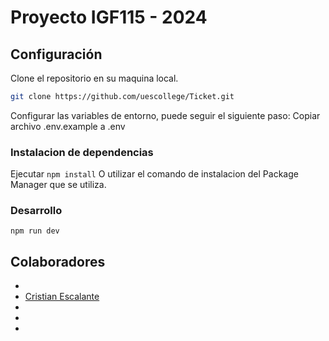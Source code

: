 # Proyecto IGF115 - 2024

## Configuración

Clone el repositorio en su maquina local.

```bash
git clone https://github.com/uescollege/Ticket.git
```

Configurar las variables de entorno, puede seguir el siguiente paso: Copiar archivo .env.example a .env

### Instalacion de dependencias

Ejecutar 
`npm install`
O utilizar el comando de instalacion del Package Manager que se utiliza.

### Desarrollo

```
npm run dev
```

## Colaboradores

- []()
- [Cristian Escalante](https://github.com/caeher)
- []()
- []()
- []()